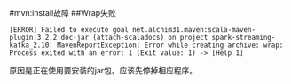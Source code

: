 #mvn:install故障
##Wrap失败
```
[ERROR] Failed to execute goal net.alchim31.maven:scala-maven-plugin:3.2.2:doc-jar (attach-scaladocs) on project spark-streaming-kafka_2.10: MavenReportException: Error while creating archive: wrap: Process exited with an error: 1 (Exit value: 1) -> [Help 1]
```
原因是正在使用要安装的jar包。应该先停掉相应程序。
